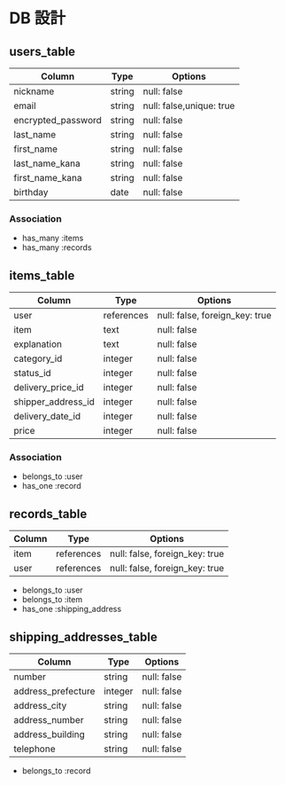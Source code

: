 # DB 設計

## users_table

| Column                 | Type     | Options                   |
|------------------------|----------|---------------------------|
| nickname               | string   | null: false               |
| email                  | string   | null: false,unique: true  |
| encrypted_password     | string   | null: false               |
| last_name              | string   | null: false               |
| first_name             | string   | null: false               |
| last_name_kana         | string   | null: false               |
| first_name_kana        | string   | null: false               |
| birthday               | date     | null: false               |

### Association

* has_many :items
* has_many :records

## items_table

| Column             | Type       | Options                        |
|-----------------   |------------|--------------------------------|
| user               | references | null: false, foreign_key: true |
| item               | text       | null: false                    |
| explanation        | text       | null: false                    |
| category_id        | integer    | null: false                    |
| status_id          | integer    | null: false                    |
| delivery_price_id  | integer    | null: false                    |
| shipper_address_id | integer    | null: false                    |
| delivery_date_id   | integer    | null: false                    |
| price              | integer    | null: false                    |

### Association

- belongs_to :user
- has_one :record

##  records_table

| Column      | Type       | Options                        |
|-------------|------------|--------------------------------|
| item        | references | null: false, foreign_key: true |
| user        | references | null: false, foreign_key: true |

- belongs_to :user
- belongs_to :item
- has_one :shipping_address

##  shipping_addresses_table

| Column             | Type       | Options                        |
|-------------       |------------|--------------------------------|
| number             | string     | null: false                    |
| address_prefecture | integer    | null: false                    |
| address_city       | string     | null: false                    |
| address_number     | string     | null: false                    |
| address_building   | string     | null: false                    |
| telephone          | string     | null: false                    |

- belongs_to :record
